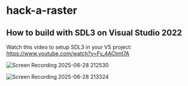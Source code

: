 # hack-a-raster

## How to build with SDL3 on Visual Studio 2022

Watch this video to setup SDL3 in your VS project: https://www.youtube.com/watch?v=Fy_4ACtmt7A

![Screen Recording 2025-06-28 212530](https://github.com/user-attachments/assets/4d0a5c50-7afb-47f4-9d82-930e8fdf51db)

![Screen Recording 2025-06-28 213324](https://github.com/user-attachments/assets/5f144108-67ad-4bea-ac7a-ceddd1c6d3d4)
